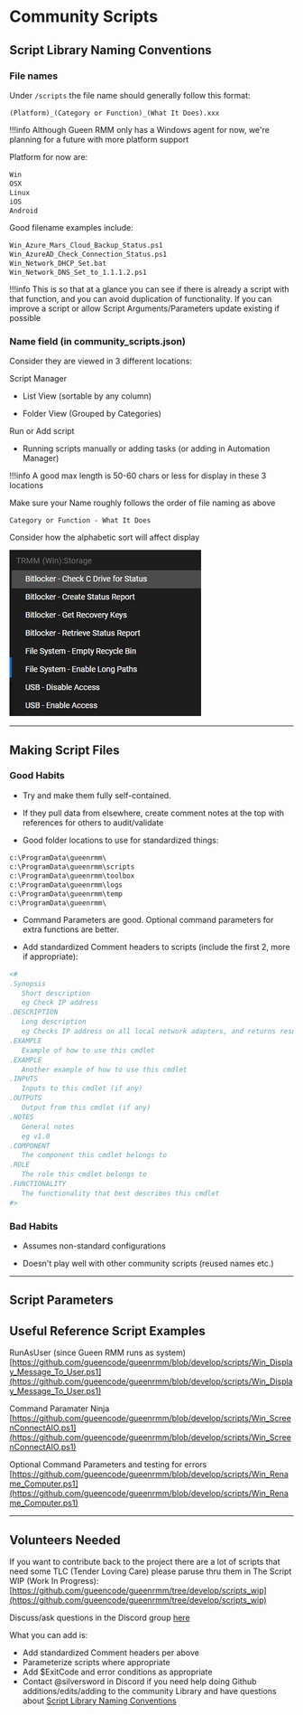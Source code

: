 # Community Scripts

## Script Library Naming Conventions

### File names

Under `/scripts` the file name should generally follow this format:

```text
(Platform)_(Category or Function)_(What It Does).xxx
```

!!!info
    Although Gueen RMM only has a Windows agent for now, we're planning for a future with more platform support

Platform for now are:

```text
Win
OSX
Linux
iOS
Android
```

Good filename examples include:

```text
Win_Azure_Mars_Cloud_Backup_Status.ps1
Win_AzureAD_Check_Connection_Status.ps1
Win_Network_DHCP_Set.bat
Win_Network_DNS_Set_to_1.1.1.2.ps1
```

!!!info
    This is so that at a glance you can see if there is already a script with that function, and you can avoid duplication of functionality. If you can improve a script or allow Script Arguments/Parameters update existing if possible

### Name field (in community_scripts.json)

Consider they are viewed in 3 different locations:

Script Manager

- List View (sortable by any column)

- Folder View (Grouped by Categories)

Run or Add script

- Running scripts manually or adding tasks (or adding in Automation Manager)

!!!info
    A good max length is 50-60 chars or less for display in these 3 locations

Make sure your Name roughly follows the order of file naming as above

```text
Category or Function - What It Does
```

 Consider how the alphabetic sort will affect display

![json_name_examples](images/community_scripts_name_field_example1.png)

*****

## Making Script Files

### Good Habits

- Try and make them fully self-contained.

- If they pull data from elsewhere, create comment notes at the top with references for others to audit/validate

- Good folder locations to use for standardized things:

```text
c:\ProgramData\gueenrmm\
c:\ProgramData\gueenrmm\scripts
c:\ProgramData\gueenrmm\toolbox
c:\ProgramData\gueenrmm\logs
c:\ProgramData\gueenrmm\temp
c:\ProgramData\gueenrmm\
```

- Command Parameters are good. Optional command parameters for extra functions are better.

- Add standardized Comment headers to scripts (include the first 2, more if appropriate):

```powershell
<#
.Synopsis
   Short description
   eg Check IP address
.DESCRIPTION
   Long description
   eg Checks IP address on all local network adapters, and returns results
.EXAMPLE
   Example of how to use this cmdlet
.EXAMPLE
   Another example of how to use this cmdlet
.INPUTS
   Inputs to this cmdlet (if any)
.OUTPUTS
   Output from this cmdlet (if any)
.NOTES
   General notes
   eg v1.0
.COMPONENT
   The component this cmdlet belongs to
.ROLE
   The role this cmdlet belongs to
.FUNCTIONALITY
   The functionality that best describes this cmdlet
#>
```

### Bad Habits

- Assumes non-standard configurations

- Doesn't play well with other community scripts (reused names etc.)

*****

## Script Parameters



## Useful Reference Script Examples

RunAsUser (since Gueen RMM runs as system)
[https://github.com/gueencode/gueenrmm/blob/develop/scripts/Win_Display_Message_To_User.ps1](https://github.com/gueencode/gueenrmm/blob/develop/scripts/Win_Display_Message_To_User.ps1)

Command Paramater Ninja
[https://github.com/gueencode/gueenrmm/blob/develop/scripts/Win_ScreenConnectAIO.ps1](https://github.com/gueencode/gueenrmm/blob/develop/scripts/Win_ScreenConnectAIO.ps1)

Optional Command Parameters and testing for errors
[https://github.com/gueencode/gueenrmm/blob/develop/scripts/Win_Rename_Computer.ps1](https://github.com/gueencode/gueenrmm/blob/develop/scripts/Win_Rename_Computer.ps1)

*****

## Volunteers Needed

If you want to contribute back to the project there are a lot of scripts that need some TLC (Tender Loving Care) please paruse thru them in The Script WIP (Work In Progress): [https://github.com/gueencode/gueenrmm/tree/develop/scripts_wip](https://github.com/gueencode/gueenrmm/tree/develop/scripts_wip)

Discuss/ask questions in the Discord group [here](https://discord.com/channels/736478043522072608/744281869499105290)

What you can add is:

- Add standardized Comment headers per above
- Parameterize scripts where appropriate
- Add $ExitCode and error conditions as appropriate
- Contact @silversword in Discord if you need help doing Github additions/edits/adding to the community Library and have questions about [Script Library Naming Conventions](#script-library-naming-conventions)
